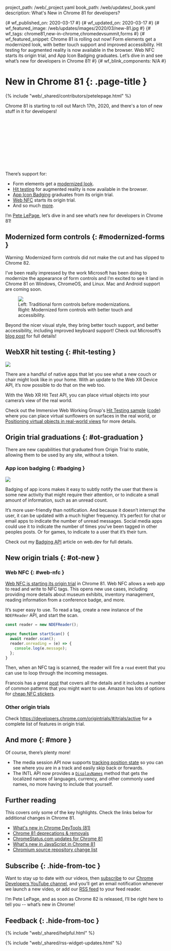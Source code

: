project_path: /web/_project.yaml
book_path: /web/updates/_book.yaml
description: What's New in Chrome 81 for developers?

{# wf_published_on: 2020-03-17 #}
{# wf_updated_on: 2020-03-17 #}
{# wf_featured_image: /web/updates/images/2020/03/new-81.jpg #}
{# wf_tags: chrome81,new-in-chrome,chromedevsummit,forms #}
{# wf_featured_snippet: Chrome 81 is rolling out now! Form elements get a modernized look, with better touch support and improved accessibility. Hit testing for augmented reality is now available in the browser. Web NFC starts its origin trial, and App Icon Badging graduates. Let’s dive in and see what’s new for developers in Chrome 81! #}
{# wf_blink_components: N/A #}

# New in Chrome 81 {: .page-title }

{% include "web/_shared/contributors/petelepage.html" %}

<div class="clearfix"></div>

Chrome 81 is starting to roll out March 17th, 2020, and there's a ton of new
stuff in it for developers!

<div class="video-wrapper">
  <iframe class="devsite-embedded-youtube-video" data-video-id="3SipN5DWAQk"
          data-autohide="1" data-showinfo="0" frameborder="0" allowfullscreen>
  </iframe>
</div>

There’s support for:

* Form elements get a [modernized look](#modernized-forms).
* [Hit testing](#hit-testing) for augmented reality is now available in the
  browser.
* [App Icon Badging](#badging) graduates from its origin trial.
* [Web NFC](#web-nfc) starts its origin trial.
* And so much [more](#more).

I’m [Pete LePage](https://twitter.com/petele), let’s dive in and see what’s
new for developers in Chrome 81!

<div class="clearfix"></div>

## Modernized form controls {: #modernized-forms }

Warning: Modernized form controls did not make the cut and has slipped to
Chrome 82.

I’ve been really impressed by the work Microsoft has been doing to modernize
the appearance of form controls and I’m excited to see it land in Chrome 81 on
Windows, ChromeOS, and Linux. Mac and Android support are coming soon.

<figure>
  <img src="/web/updates/images/2020/03/form-controls.jpg" class="screenshot">
  <figcaption>
    Left: Traditional form controls before modernizations.<br>
    Right: Modernized form controls with better touch and accessibility.
  </figcaption>
</figure>

Beyond the nicer visual style, they bring better touch support, and better
accessibility, including improved keyboard support! Check out Microsoft’s
[blog post][ms-form] for full details!

<div class="clearfix"></div>

## WebXR hit testing {: #hit-testing }

<img src="/web/updates/images/2020/03/hit-test.jpg" class="attempt-right">

There are a handful of native apps that let you see what a new couch or chair
might look like in your home. With an update to the Web XR Device API, it’s
now possible to do that on the web too.

With the Web XR Hit Test API, you can place virtual objects into your camera’s
view of the real world.

Check out the Immersive Web Working Group's [Hit Testing sample][ht-sample]
([code][ht-sample-code]) where you can place virtual sunflowers on surfaces in
the real world, or [Positioning virtual objects in real-world views][hit-test-article]
for more details.

<div class="clearfix"></div>

## Origin trial graduations {: #ot-graduation }

There are new capabilities that graduated from Origin Trial to stable,
allowing them to be used by any site, without a token.

### App icon badging {: #badging }

<img src="/web/updates/images/2020/03/badging.jpg" class="attempt-right">

Badging of app icons makes it easy to subtly notify the user that there is
some new activity that might require their attention, or to indicate a small
amount of information, such as an unread count.

It’s more user-friendly than notification. And because it doesn’t interrupt
the user, it can be updated with a much higher frequency. It’s perfect for
chat or email apps to indicate the number of unread messages. Social media
apps could use it to indicate the number of times you’ve been tagged in other
peoples posts.  Or for games, to indicate to a user that it’s their turn.

Check out my [Badging API][wd-badging] article on web.dev for full details.

<div class="clearfix"></div>

## New origin trials {: #ot-new }

### Web NFC {: #web-nfc }

[Web NFC is starting its origin trial][nfc-ot] in Chrome 81. Web NFC allows a
web app to read and write to NFC tags. This opens new use cases, including
providing more details about museum exhibits, inventory management, reading
information from a conference badge, and more.

It’s super easy to use. To read a tag, create a new instance of the `NDEFReader`
API, and start the scan.

```js
const reader = new NDEFReader();

async function startScan() {
  await reader.scan();
  reader.onreading = (e) => {
    console.log(e.message);
  };
}
```

Then, when an NFC tag is scanned, the reader will fire a `read` event that you
can use to loop through the incoming messages.

Francois has a great [post][wd-nfc] that covers all the details and it
includes a number of common patterns that you might want to use. Amazon has
lots of options for [cheap NFC stickers][amazon-nfc-stickers].

<div class="clearfix"></div>

### Other origin trials

Check <https://developers.chrome.com/origintrials/#/trials/active> for
a complete list of features in origin trial.

## And more {: #more }

Of course, there’s plenty more!

* The media session API now supports [tracking position state][ms-tracking] so
  you can see where you are in a track and easily skip back or forwards.
* The INTL API now provides a [`DisplayNames`][intl-display-names] method that
  gets the localized names of languages, currency, and other commonly used
  names, no more having to include that yourself.

## Further reading

This covers only some of the key highlights. Check the links below for
additional changes in Chrome 81.

* [What's new in Chrome DevTools (81)](/web/updates/2020/01/devtools)
* [Chrome 81 deprecations & removals](/web/updates/2020/01/chrome-81-deps-rems)
* [ChromeStatus.com updates for Chrome 81](https://www.chromestatus.com/features#milestone%3D81)
* [What's new in JavaScript in Chrome 81](https://v8.dev/blog/v8-release-81)
* [Chromium source repository change list](https://chromium.googlesource.com/chromium/src/+log/80.0.3987.87..81.0.4044.69)

## Subscribe {: .hide-from-toc }

Want to stay up to date with our videos, then [subscribe](https://goo.gl/6FP1a5)
to our [Chrome Developers YouTube channel](https://www.youtube.com/user/ChromeDevelopers/),
and you’ll get an email notification whenever we launch a new video, or add our
[RSS feed](/web/shows/rss.xml) to your feed reader.

I’m Pete LePage, and as soon as Chrome 82 is released, I’ll be right
here to tell you -- what’s new in Chrome!

## Feedback {: .hide-from-toc }

{% include "web/_shared/helpful.html" %}

{% include "web/_shared/rss-widget-updates.html" %}

[nfc-ot]: https://developers.chrome.com/origintrials/#/view_trial/236438980436951041
[ms-tracking]: https://googlechrome.github.io/samples/media-session/video.html
[intl-display-names]: https://github.com/tc39/proposal-intl-displaynames
[wd-nfc]: https://web.dev/nfc/
[wd-badging]: https://web.dev/badging-api/
[ms-form]: https://blogs.windows.com/msedgedev/2019/10/15/form-controls-microsoft-edge-chromium/
[hit-test-article]: https://web.dev/ar-hit-test/
[ht-sample]: https://immersive-web.github.io/webxr-samples/hit-test.html
[ht-sample-code]: https://github.com/immersive-web/webxr-samples/blob/master/hit-test.html
[amazon-nfc-stickers]: https://www.amazon.com/s?k=nfc+stickers
